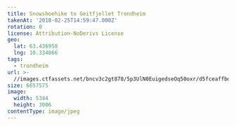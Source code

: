 ```yaml
---
title: Snowshoehike to Geitfjellet Trondheim
takenAt: '2018-02-25T14:59:47.000Z'
rotation: 0
license: Attribution-NoDerivs License
geo:
  lat: 63.436958
  lng: 10.334866
tags:
  - trondheim
url: >-
  //images.ctfassets.net/bncv3c2gt878/5p3UlN0EuigedseOq50oxr/d5fceaffbdf40f5348f08fd1d7cc7274/snowshoehike-to-geitfjellet-trondheim_40437467992_o
size: 6657575
image:
  width: 5344
  height: 3006
contentType: image/jpeg
---
```


